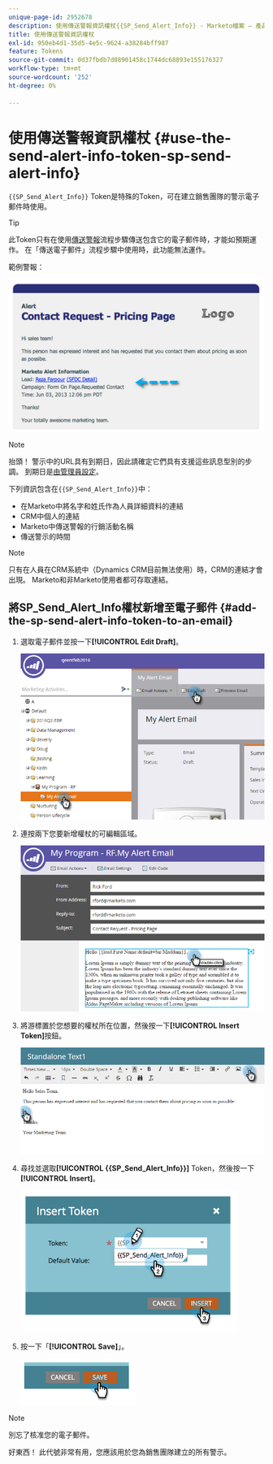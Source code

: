 ```yaml
---
unique-page-id: 2952678
description: 使用傳送警報資訊權杖{{SP_Send_Alert_Info}} - Marketo檔案 — 產品檔案
title: 使用傳送警報資訊權杖
exl-id: 950eb4d1-35d5-4e5c-9624-a38284bff987
feature: Tokens
source-git-commit: 0d37fbdb7d08901458c1744dc68893e155176327
workflow-type: tm+mt
source-wordcount: '252'
ht-degree: 0%

---
```


# 使用傳送警報資訊權杖 {#use-the-send-alert-info-token-sp-send-alert-info}

`{{SP_Send_Alert_Info}}` Token是特殊的Token，可在建立銷售團隊的警示電子郵件時使用。

>[!TIP]
>
>此Token只有在使用[傳送警報](/help/marketo/product-docs/core-marketo-concepts/smart-campaigns/flow-actions/send-alert.md)流程步驟傳送包含它的電子郵件時，才能如預期運作。 在「傳送電子郵件」流程步驟中使用時，此功能無法運作。

範例警報：

![](assets/image2014-9-25-15-3a17-3a58.png)

>[!NOTE]
>
>抬頭！ 警示中的URL具有到期日，因此請確定它們具有支援這些訊息型別的步調。 到期日是[由管理員設定](/help/marketo/product-docs/administration/settings/edit-link-expiration-in-reports-and-alerts.md)。

下列資訊包含在`{{SP_Send_Alert_Info}}`中：

* 在Marketo中將名字和姓氏作為人員詳細資料的連結
* CRM中個人的連結
* Marketo中傳送警報的行銷活動名稱
* 傳送警示的時間

>[!NOTE]
>
>只有在人員在CRM系統中（Dynamics CRM目前無法使用）時，CRM的連結才會出現。 Marketo和非Marketo使用者都可存取連結。

## 將SP_Send_Alert_Info權杖新增至電子郵件 {#add-the-sp-send-alert-info-token-to-an-email}

1. 選取電子郵件並按一下&#x200B;**[!UICONTROL Edit Draft]**。

   ![](assets/one-3.png)

1. 連按兩下您要新增權杖的可編輯區域。

   ![](assets/two-3.png)

1. 將游標置於您想要的權杖所在位置，然後按一下&#x200B;**[!UICONTROL Insert Token]**&#x200B;按鈕。

   ![](assets/three-3.png)

1. 尋找並選取&#x200B;**[!UICONTROL {{SP_Send_Alert_Info}}]** Token，然後按一下&#x200B;**[!UICONTROL Insert]**。

   ![](assets/image2014-9-25-15-3a19-3a11.png)

1. 按一下「**[!UICONTROL Save]**」。

   ![](assets/image2014-9-25-15-3a19-3a24.png)

>[!NOTE]
>
>別忘了核准您的電子郵件。

好東西！ 此代號非常有用，您應該用於您為銷售團隊建立的所有警示。
